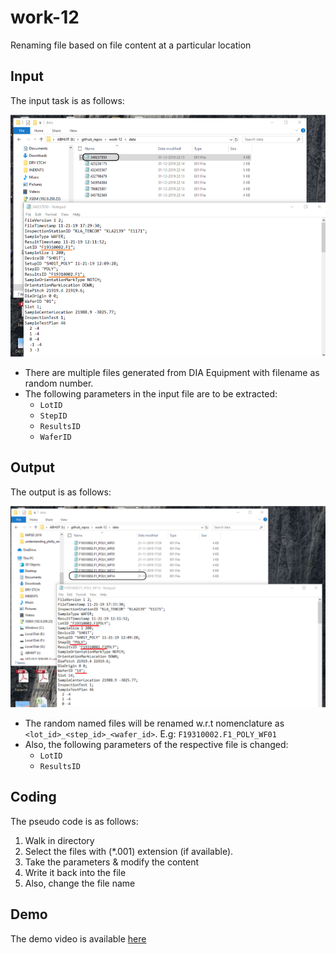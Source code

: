 # work-12
Renaming file based on file content at a particular location

## Input
The input task is as follows:
<p align="center">
  <img src="images/work_12_input.png" alt="Work-12 Input" width="" height="">
</p>

* There are multiple files generated from DIA Equipment with filename as random number.
* The following parameters in the input file are to be extracted: 
	- `LotID`
	- `StepID`
	- `ResultsID`
	- `WaferID`



## Output
The output is as follows:
<p align="center">
  <img src="images/work_12_output.png" alt="Work-12 Output" width="" height="">
</p>

* The random named files will be renamed w.r.t nomenclature as `<lot_id>_<step_id>_<wafer_id>`. E.g: `F19310002.F1_POLY_WF01`
* Also, the following parameters of the respective file is changed:
	- `LotID`
	- `ResultsID`

## Coding
The pseudo code is as follows:

1. Walk in directory 
2. Select the files with (*.001) extension (if available).
3. Take the parameters & modify the content
4. Write it back into the file
5. Also, change the file name

## Demo
The demo video is available [here](./videos/work_12_demo.mp4)
